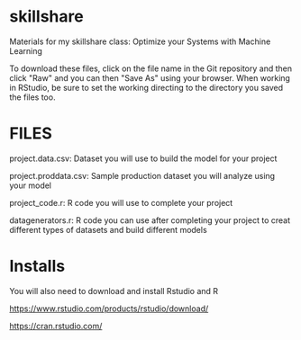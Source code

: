 # skillshare
Materials for my skillshare class: Optimize your Systems with Machine Learning

To download these files, click on the file name in the Git repository and then click "Raw" and you can then "Save As" using your browser.
When working in RStudio, be sure to set the working directing to the directory you saved the files too.

# FILES

project.data.csv: Dataset you will use to build the model for your project

project.proddata.csv:  Sample production dataset you will analyze using your model 

project_code.r:  R code you will use to complete your project

datagenerators.r:  R code you can use after completing your project to creat different types of datasets and build different models

# Installs

You will also need to download and install Rstudio and R

https://www.rstudio.com/products/rstudio/download/

https://cran.rstudio.com/
